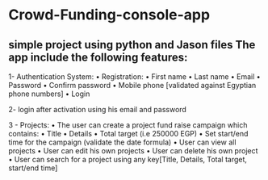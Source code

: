 # Crowd-Funding-console-app
simple project using python and Jason files 
The app include the following features:
--------------------------------------------------------------------------------------------------
1- Authentication System:
  • Registration:
  • First name
  • Last name
  • Email
  • Password
  • Confirm password
  • Mobile phone [validated against Egyptian phone numbers]
  • Login

2- login after activation using his email and password

3 - Projects:
  • The user can create a project fund raise campaign which contains:
  • Title
  • Details
  • Total target (i.e 250000 EGP)
  • Set start/end time for the campaign (validate the date formula)
  • User can view all projects
  • User can edit his own projects
  • User can delete his own project
  • User can search for a project using any key[Title, Details, Total target, start/end time]

